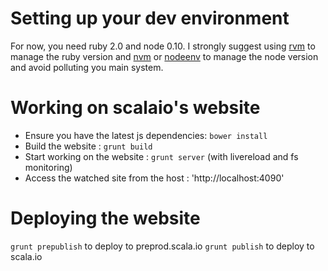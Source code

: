 Setting up your dev environment
==========

For now, you need ruby 2.0 and node 0.10. I strongly suggest using 
[rvm](https://rvm.io/) to manage the ruby version and 
[nvm](https://github.com/creationix/nvm) or 
[nodeenv](http://ekalinin.github.io/nodeenv/) to manage the node version and 
avoid polluting you main system.

Working on scalaio's website
==========
* Ensure you have the latest js dependencies: `bower install`
* Build the website : `grunt build`
* Start working on the website : `grunt server` (with livereload and fs monitoring)
* Access the watched site from the host : 'http://localhost:4090'


Deploying the website
==========

`grunt prepublish` to deploy to preprod.scala.io
`grunt publish` to deploy to scala.io
